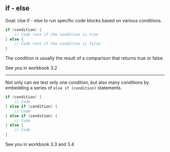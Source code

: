 
## if - else

Goal: Use if - else to run specific code blocks based on various conditions.

```java
if (condition) {
    // Code runs if the condition is true
} else {
    // Code runs if the condition is false
}
```

The condition is usually the result of a comparison that returns true or false.

See you in workbook 3.2

---

Not only can we test only one condition, but also many conditions by embedding a series of `else if (condition)` statements.

```java
if (condition) {
    // Code
} else if (condition) {
    // Code
} else if (condition) {
    // Code
} else {
    // Code
}
```

See you in workbook 3.3 and 3.4

